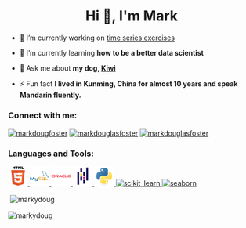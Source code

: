 <h1 align="center">Hi 👋, I'm Mark</h1>

- 🔭 I’m currently working on [time series exercises](https://github.com/markydoug/time-series-exercises)

- 🌱 I’m currently learning **how to be a better data scientist**

- 💬 Ask me about **my dog, [Kiwi](https://www.instagram.com/p/CfUDEIBr0x9/)**

- ⚡ Fun fact **I lived in Kunming, China for almost 10 years and speak Mandarin fluently.**

<h3 align="left">Connect with me:</h3>
<p align="left">
<a href="https://twitter.com/markdougfoster" target="blank"><img align="center" src="https://raw.githubusercontent.com/rahuldkjain/github-profile-readme-generator/master/src/images/icons/Social/twitter.svg" alt="markdougfoster" height="30" width="40" /></a>
<a href="https://linkedin.com/in/markdouglasfoster" target="blank"><img align="center" src="https://raw.githubusercontent.com/rahuldkjain/github-profile-readme-generator/master/src/images/icons/Social/linked-in-alt.svg" alt="markdouglasfoster" height="30" width="40" /></a>
<a href="https://kaggle.com/markdouglasfoster" target="blank"><img align="center" src="https://raw.githubusercontent.com/rahuldkjain/github-profile-readme-generator/master/src/images/icons/Social/kaggle.svg" alt="markdouglasfoster" height="30" width="40" /></a>
</p>

<h3 align="left">Languages and Tools:</h3>
<p align="left"> <a href="https://www.w3.org/html/" target="_blank" rel="noreferrer"> <img src="https://raw.githubusercontent.com/devicons/devicon/master/icons/html5/html5-original-wordmark.svg" alt="html5" width="40" height="40"/> </a> <a href="https://www.mysql.com/" target="_blank" rel="noreferrer"> <img src="https://raw.githubusercontent.com/devicons/devicon/master/icons/mysql/mysql-original-wordmark.svg" alt="mysql" width="40" height="40"/> </a> <a href="https://www.oracle.com/" target="_blank" rel="noreferrer"> <img src="https://raw.githubusercontent.com/devicons/devicon/master/icons/oracle/oracle-original.svg" alt="oracle" width="40" height="40"/> </a> <a href="https://pandas.pydata.org/" target="_blank" rel="noreferrer"> <img src="https://raw.githubusercontent.com/devicons/devicon/2ae2a900d2f041da66e950e4d48052658d850630/icons/pandas/pandas-original.svg" alt="pandas" width="40" height="40"/> </a> <a href="https://www.python.org" target="_blank" rel="noreferrer"> <img src="https://raw.githubusercontent.com/devicons/devicon/master/icons/python/python-original.svg" alt="python" width="40" height="40"/> </a> <a href="https://scikit-learn.org/" target="_blank" rel="noreferrer"> <img src="https://upload.wikimedia.org/wikipedia/commons/0/05/Scikit_learn_logo_small.svg" alt="scikit_learn" width="40" height="40"/> </a> <a href="https://seaborn.pydata.org/" target="_blank" rel="noreferrer"> <img src="https://seaborn.pydata.org/_images/logo-mark-lightbg.svg" alt="seaborn" width="40" height="40"/> </a> </p>

<p>&nbsp;<img align="center" src="https://github-readme-stats.vercel.app/api?username=markydoug&show_icons=true&locale=en" alt="markydoug" /></p>

<p><img align="center" src="https://github-readme-streak-stats.herokuapp.com/?user=markydoug&" alt="markydoug" /></p>

